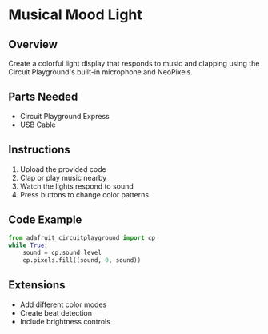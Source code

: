 # Musical Mood Light

## Overview
Create a colorful light display that responds to music and clapping using the Circuit Playground's built-in microphone and NeoPixels.

## Parts Needed
- Circuit Playground Express
- USB Cable

## Instructions
1. Upload the provided code
2. Clap or play music nearby
3. Watch the lights respond to sound
4. Press buttons to change color patterns

## Code Example
```python
from adafruit_circuitplayground import cp
while True:
    sound = cp.sound_level
    cp.pixels.fill((sound, 0, sound))
```

## Extensions
- Add different color modes
- Create beat detection
- Include brightness controls